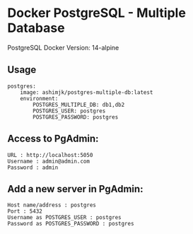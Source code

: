 # Docker PostgreSQL - Multiple Database

PostgreSQL Docker Version: 14-alpine

## Usage

```
postgres:
    image: ashimjk/postgres-multiple-db:latest
    environment:
        POSTGRES_MULTIPLE_DB: db1,db2
        POSTGRES_USER: postgres
        POSTGRES_PASSWORD: postgres
```

## Access to PgAdmin:

```
URL : http://localhost:5050
Username : admin@admin.com
Password : admin
```

## Add a new server in PgAdmin:

```
Host name/address : postgres
Port : 5432
Username as POSTGRES_USER : postgres
Password as POSTGRES_PASSWORD : postgres
```
